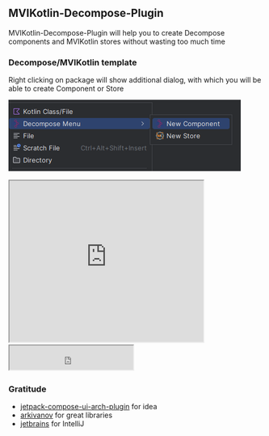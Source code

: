 ## MVIKotlin-Decompose-Plugin

MVIKotlin-Decompose-Plugin will help you to create Decompose components and MVIKotlin stores without wasting too much
time

### Decompose/MVIKotlin template

Right clicking on package will show additional dialog, with which you will be able to create Component or Store

![](/assets/sample.png)

<iframe width="384px" height="319px" src="https://plugins.jetbrains.com/embeddable/card/22852"></iframe>

<iframe width="245px" height="48px" src="https://plugins.jetbrains.com/embeddable/install/22852"></iframe>

### Gratitude

- [jetpack-compose-ui-arch-plugin](https://github.com/levinzonr/jetpack-compose-ui-arch-plugin) for idea
- [arkivanov](https://github.com/arkivanov) for great libraries
- [jetbrains](https://jetbrains.com) for IntelliJ 